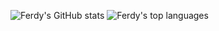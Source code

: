![Ferdy's GitHub stats](https://github-readme-stats.vercel.app/api?username=ferdyfebriyanto&show_icons=true)
![Ferdy's top languages](https://github-readme-stats.vercel.app/api/top-langs/?username=ferdyfebriyanto&show_icons=true&count_private=true&theme=gruvbox)
